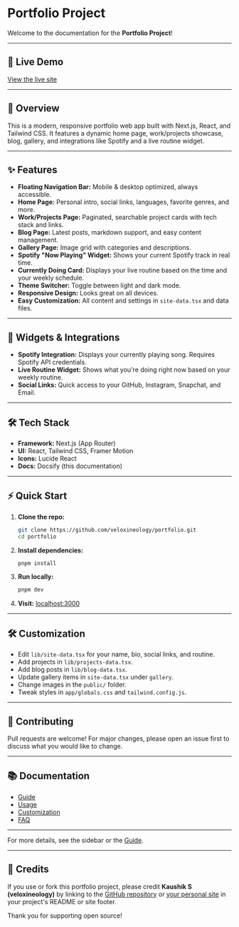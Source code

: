 # Portfolio Project

Welcome to the documentation for the **Portfolio Project**!

---

## 🚀 Live Demo

[View the live site](https://kaushikieee.vercel.app) <!-- Replace with your actual demo link -->

---

## 📝 Overview
This is a modern, responsive portfolio web app built with Next.js, React, and Tailwind CSS. It features a dynamic home page, work/projects showcase, blog, gallery, and integrations like Spotify and a live routine widget.

---

## ✨ Features
- **Floating Navigation Bar:** Mobile & desktop optimized, always accessible.
- **Home Page:** Personal intro, social links, languages, favorite genres, and more.
- **Work/Projects Page:** Paginated, searchable project cards with tech stack and links.
- **Blog Page:** Latest posts, markdown support, and easy content management.
- **Gallery Page:** Image grid with categories and descriptions.
- **Spotify "Now Playing" Widget:** Shows your current Spotify track in real time.
- **Currently Doing Card:** Displays your live routine based on the time and your weekly schedule.
- **Theme Switcher:** Toggle between light and dark mode.
- **Responsive Design:** Looks great on all devices.
- **Easy Customization:** All content and settings in `site-data.tsx` and data files.

---

## 🧩 Widgets & Integrations
- **Spotify Integration:** Displays your currently playing song. Requires Spotify API credentials.
- **Live Routine Widget:** Shows what you're doing right now based on your weekly routine.
- **Social Links:** Quick access to your GitHub, Instagram, Snapchat, and Email.

---

## 🛠️ Tech Stack
- **Framework:** Next.js (App Router)
- **UI:** React, Tailwind CSS, Framer Motion
- **Icons:** Lucide React
- **Docs:** Docsify (this documentation)

---

## ⚡ Quick Start
1. **Clone the repo:**
   ```bash
   git clone https://github.com/veloxineology/portfolio.git
   cd portfolio
   ```
2. **Install dependencies:**
   ```bash
   pnpm install
   ```
3. **Run locally:**
   ```bash
   pnpm dev
   ```
4. **Visit:** [localhost:3000](http://localhost:3000)

---

## 🛠️ Customization
- Edit `lib/site-data.tsx` for your name, bio, social links, and routine.
- Add projects in `lib/projects-data.tsx`.
- Add blog posts in `lib/blog-data.tsx`.
- Update gallery items in `site-data.tsx` under `gallery`.
- Change images in the `public/` folder.
- Tweak styles in `app/globals.css` and `tailwind.config.js`.

---

## 🤝 Contributing
Pull requests are welcome! For major changes, please open an issue first to discuss what you would like to change.

---

## 📚 Documentation
- [Guide](guide.md)
- [Usage](usage.md)
- [Customization](customization.md)
- [FAQ](faq.md)

---

For more details, see the sidebar or the [Guide](guide.md).

---

## 🙏 Credits

If you use or fork this portfolio project, please credit **Kaushik S (veloxineology)** by linking to the [GitHub repository](https://github.com/veloxineology/portfolio) or [your personal site](https://kaushikieee.dev) in your project's README or site footer.

Thank you for supporting open source!
